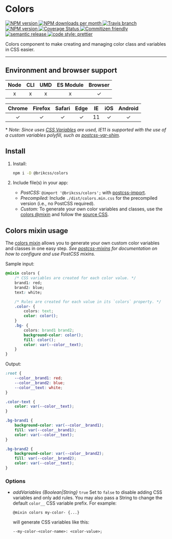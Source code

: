 # Colors

<!-- Shields. -->
<p>
	<!-- NPM version. -->
	<a href="https://www.npmjs.com/package/@brikcss/colors">
		<img alt="NPM version" src="https://img.shields.io/npm/v/@brikcss/colors.svg?style=flat-square">
	</a>
	<!-- NPM downloads/month. -->
	<a href="https://www.npmjs.com/package/@brikcss/colors">
		<img alt="NPM downloads per month" src="https://img.shields.io/npm/dm/@brikcss/colors.svg?style=flat-square">
	</a>
	<!-- Travis branch. -->
	<a href="https://github.com/brikcss/colors/tree/master">
		<img alt="Travis branch" src="https://img.shields.io/travis/rust-lang/rust/master.svg?style=flat-square&label=master">
	</a>
	<!-- Codacy. -->
	<a href="https://www.codacy.com/app/thezimmee/colors">
		<img alt="NPM version" src="https://img.shields.io/codacy/grade/06fcf37293d24f0ab692ed946d6072ee/master.svg?style=flat-square">
	</a>
	<!-- Coveralls -->
	<a href='https://coveralls.io/github/brikcss/colors?branch=master'>
		<img src='https://img.shields.io/coveralls/github/brikcss/colors/master.svg?style=flat-square' alt='Coverage Status' />
	</a>
	<!-- Commitizen friendly. -->
	<a href="http://commitizen.github.io/cz-cli/">
		<img alt="Commitizen friendly" src="https://img.shields.io/badge/commitizen-friendly-brightgreen.svg?style=flat-square">
	</a>
	<!-- Semantic release. -->
	<a href="https://github.com/semantic-release/semantic-release">
		<img alt="semantic release" src="https://img.shields.io/badge/%20%20%F0%9F%93%A6%F0%9F%9A%80-semantic--release-e10079.svg?style=flat-square">
	</a>
	<!-- Prettier code style. -->
	<a href="https://prettier.io/">
		<img alt="code style: prettier" src="https://img.shields.io/badge/code_style-prettier-ff69b4.svg?style=flat-square">
	</a>
	<!-- MIT License. -->
	<!-- <a href="https://choosealicense.com/licenses/mit/">
		<img alt="License" src="https://img.shields.io/npm/l/express.svg?style=flat-square">
	</a> -->
</p>

Colors component to make creating and managing color class and variables in CSS easier.

---

## Environment and browser support

| Node   | CLI   | UMD   | ES Module | Browser   |
|:------:|:-----:|:-----:|:---------:|:---------:|
| x      | x     | x     | x         | ✓         |

| Chrome | Firefox | Safari | Edge | IE  | iOS | Android |
|:------:|:-------:|:------:|:----:|:---:|:---:|:-------:|
| ✓      | ✓       | ✓      | ✓    | 11  | ✓   | ✓       |

\* _Note: Since uses [CSS Variables](https://caniuse.com/#search=css%20variables) are used, IE11 is supported with the use of a custom variables polyfill, such as [postcss-var-shim](https://github.com/luwes/postcss-var-shim)._

## Install

1. Install:

	```sh
	npm i -D @brikcss/colors
	```

2. Include file(s) in your app:

	- _PostCSS:_ `@import '@brikcss/colors';` with [postcss-import](https://github.com/postcss/postcss-import).
	- _Precompiled:_ Include `./dist/colors.min.css` for the precompiled version (i.e., no PostCSS required).
	- _Custom:_ To generate your own color variables and classes, use the [colors @mixin](./src/mixins/colors.js) and follow the [source CSS](./src/colors.css).

## Colors mixin usage

The [colors mixin](./src/mixins/colors.js) allows you to generate your own custom color variables and classes in one easy step. _See [postcss-mixins](https://github.com/postcss/postcss-mixins) for documentation on how to configure and use PostCSS mixins._

Sample input:

```css
@mixin colors {
	/* CSS variables are created for each color value. */
	brand1: red;
	brand2: blue;
	text: white;

	/* Rules are created for each value in its `colors` property. */
	.color- {
		colors: text;
		color: color();
	}
	.bg- {
		colors: brand1 brand2;
		background-color: color();
		fill: color();
		color: var(--color__text);
	}
}
```

Output:

```css
:root {
	--color__brand1: red;
	--color__brand2: blue;
	--color__text: white;
}

.color-text {
	color: var(--color__text);
}

.bg-brand1 {
	background-color: var(--color__brand1);
	fill: var(--color__brand1);
	color: var(--color__text);
}

.bg-brand2 {
	background-color: var(--color__brand2);
	fill: var(--color__brand2);
	color: var(--color__text);
}
```

### Options

- *addVariables*  _{Boolean|String}_  `true`  Set to `false` to disable adding CSS variables and only add rules. You may also pass a String to change the default `color__` CSS variable prefix. For example:

	```
	@mixin colors my-color- {...}
	```

	will generate CSS variables like this:

	```
	--my-color-<color-name>: <color-value>;
	```
